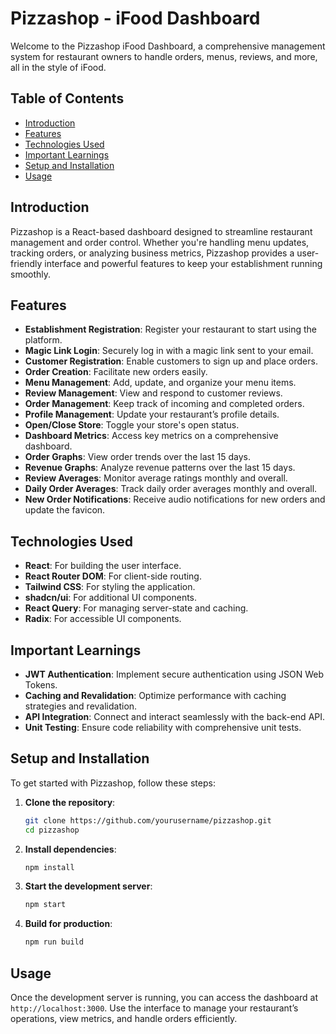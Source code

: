 # Pizzashop - iFood Dashboard

Welcome to the Pizzashop iFood Dashboard, a comprehensive management system for restaurant owners to handle orders, menus, reviews, and more, all in the style of iFood.

## Table of Contents
- [Introduction](#introduction)
- [Features](#features)
- [Technologies Used](#technologies-used)
- [Important Learnings](#important-learnings)
- [Setup and Installation](#setup-and-installation)
- [Usage](#usage)

## Introduction
Pizzashop is a React-based dashboard designed to streamline restaurant management and order control. Whether you're handling menu updates, tracking orders, or analyzing business metrics, Pizzashop provides a user-friendly interface and powerful features to keep your establishment running smoothly.

## Features
- **Establishment Registration**: Register your restaurant to start using the platform.
- **Magic Link Login**: Securely log in with a magic link sent to your email.
- **Customer Registration**: Enable customers to sign up and place orders.
- **Order Creation**: Facilitate new orders easily.
- **Menu Management**: Add, update, and organize your menu items.
- **Review Management**: View and respond to customer reviews.
- **Order Management**: Keep track of incoming and completed orders.
- **Profile Management**: Update your restaurant’s profile details.
- **Open/Close Store**: Toggle your store's open status.
- **Dashboard Metrics**: Access key metrics on a comprehensive dashboard.
- **Order Graphs**: View order trends over the last 15 days.
- **Revenue Graphs**: Analyze revenue patterns over the last 15 days.
- **Review Averages**: Monitor average ratings monthly and overall.
- **Daily Order Averages**: Track daily order averages monthly and overall.
- **New Order Notifications**: Receive audio notifications for new orders and update the favicon.

## Technologies Used
- **React**: For building the user interface.
- **React Router DOM**: For client-side routing.
- **Tailwind CSS**: For styling the application.
- **shadcn/ui**: For additional UI components.
- **React Query**: For managing server-state and caching.
- **Radix**: For accessible UI components.

## Important Learnings
- **JWT Authentication**: Implement secure authentication using JSON Web Tokens.
- **Caching and Revalidation**: Optimize performance with caching strategies and revalidation.
- **API Integration**: Connect and interact seamlessly with the back-end API.
- **Unit Testing**: Ensure code reliability with comprehensive unit tests.

## Setup and Installation
To get started with Pizzashop, follow these steps:

1. **Clone the repository**:
    ```bash
    git clone https://github.com/yourusername/pizzashop.git
    cd pizzashop
    ```

2. **Install dependencies**:
    ```bash
    npm install
    ```

3. **Start the development server**:
    ```bash
    npm start
    ```

4. **Build for production**:
    ```bash
    npm run build
    ```

## Usage
Once the development server is running, you can access the dashboard at `http://localhost:3000`. Use the interface to manage your restaurant’s operations, view metrics, and handle orders efficiently.
